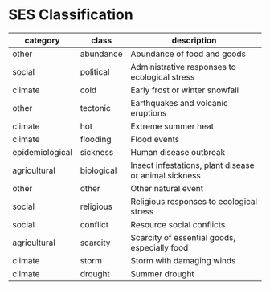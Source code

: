 # SES Classification

category | class | description
--- | --- | ---
other | abundance | Abundance of food and goods
social | political | Administrative responses to ecological stress
climate | cold | Early frost or winter snowfall
other | tectonic | Earthquakes and volcanic eruptions
climate | hot | Extreme summer heat
climate | flooding | Flood events
epidemiological | sickness | Human disease outbreak
agricultural | biological | Insect infestations, plant disease or animal sickness
other | other | Other natural event
social | religious | Religious responses to ecological stress
social | conflict | Resource social conflicts
agricultural | scarcity | Scarcity of essential goods, especially food
climate | storm | Storm with damaging winds
climate | drought | Summer drought
